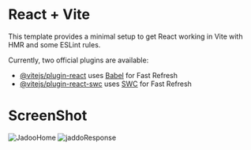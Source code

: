 # React + Vite

This template provides a minimal setup to get React working in Vite with HMR and some ESLint rules.

Currently, two official plugins are available:

- [@vitejs/plugin-react](https://github.com/vitejs/vite-plugin-react/blob/main/packages/plugin-react/README.md) uses [Babel](https://babeljs.io/) for Fast Refresh
- [@vitejs/plugin-react-swc](https://github.com/vitejs/vite-plugin-react-swc) uses [SWC](https://swc.rs/) for Fast Refresh

# ScreenShot
![JadooHome](https://github.com/toufik0009/Jadoo_AI_assistant/assets/128703689/d396f5a7-e6fd-4da1-9393-ccd9984282ef)
![jaddoResponse](https://github.com/toufik0009/Jadoo_AI_assistant/assets/128703689/4a96a7fc-3e33-4574-a3c8-a4a31920cc2c)
